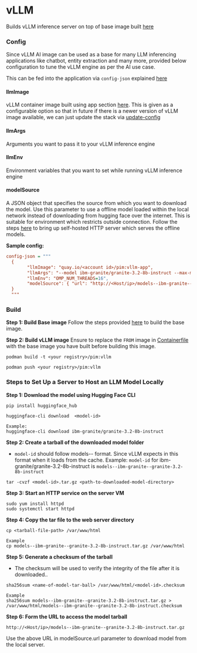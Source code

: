 # vLLM

Builds vLLM inference server on top of base image built [here](../../base-image/)

### Config
Since vLLM AI image can be used as a base for many LLM inferencing applications like chatbot, entity extraction and many more, provided below configuration to tune the vLLM engine as per the AI use case. 

This can be fed into the application via `config-json` explained [here](../../docs/configuration-guide.md#ai)

#### llmImage
vLLM container image built using app section [here](app/README.md). This is given as a configurable option so that in future if there is a newer version of vLLM image available, we can just update the stack via [update-config](../../docs/deployer-guide.md#update-config)
#### llmArgs
Arguments you want to pass it to your vLLM inference engine
#### llmEnv
Environment variables that you want to set while running vLLM inference engine
#### modelSource
A JSON object that specifies the source from which you want to download the model. Use this parameter to use a offline model loaded within the local network instead of downloading from hugging face over the internet. This is suitable for environment which restricts outside connection. Follow the steps [here](#steps-to-set-up-a-server-to-host-an-llm-model-locally) to bring up self-hosted HTTP server which serves the offline models.

**Sample config:**
```ini
config-json = """
  {
        "llmImage": "quay.io/<account id>/pim:vllm-app",
        "llmArgs": "--model ibm-granite/granite-3.2-8b-instruct --max-model-len=26208 --enable-auto-tool-choice --tool-call-parser granite",
        "llmEnv": "OMP_NUM_THREADS=16",
        "modelSource": { "url": "http://<Host/ip>/models--ibm-granite--granite-3.2-8b-instruct.tar.gz" }
  }
  """
```

### Build
**Step 1: Build Base image**
Follow the steps provided [here](../../base-image/README.md) to build the base image.

**Step 2: Build vLLM image**
Ensure to replace the `FROM` image in [Containerfile](Containerfile) with the base image you have built before building this image.

```shell
podman build -t <your registry>/pim:vllm

podman push <your registry>/pim:vllm
```


### Steps to Set Up a Server to Host an LLM Model Locally
**Step 1: Download the model using Hugging Face CLI**
```shell
pip install huggingface_hub

huggingface-cli download  <model-id>

Example: 
huggingface-cli download ibm-granite/granite-3.2-8b-instruct
```
**Step 2: Create a tarball of the downloaded model folder**
- `model-id` should follow models--<account--model> format. Since vLLM expects in this format when it loads from the cache. 
Example:
`model-id` for ibm-granite/granite-3.2-8b-instruct is `models--ibm-granite--granite-3.2-8b-instruct`
```shell
tar -cvzf <model-id>.tar.gz <path-to-downloaded-model-directory>
```
**Step 3: Start an HTTP service on the server VM**
```shell
sudo yum install httpd
sudo systemctl start httpd
```
**Step 4: Copy the tar file to the web server directory**
```shell
cp <tarball-file-path> /var/www/html

Example
cp models--ibm-granite--granite-3.2-8b-instruct.tar.gz /var/www/html
```
**Step 5: Generate a checksum of the tarball**
- The checksum will be used to verify the integrity of the file after it is downloaded..
```shell
sha256sum <name-of-model-tar-ball> /var/www/html/<model-id>.checksum

Example
sha256sum models--ibm-granite--granite-3.2-8b-instruct.tar.gz > /var/www/html/models--ibm-granite--granite-3.2-8b-instruct.checksum
```

**Step 6: Form the URL to access the model tarball**
```shell
http://<Host/ip>/models--ibm-granite--granite-3.2-8b-instruct.tar.gz
```
Use the above URL in modelSource.url parameter to download model from the local server.
